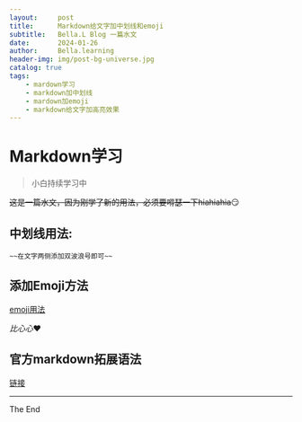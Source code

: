 ```yaml
---
layout:     post
title:      Markdown给文字加中划线和emoji
subtitle:   Bella.L Blog 一篇水文
date:       2024-01-26
author:     Bella.learning
header-img: img/post-bg-universe.jpg
catalog: true
tags:
    - mardown学习
    - markdown加中划线
    - mardown加emoji
    - markdown给文字加高亮效果
---
```


<!-- This text will not appear in the browser window. -->

# Markdown学习
>小白持续学习中

~~这是一篇水文，因为刚学了新的用法，必须要嘚瑟一下hiahiahia~~:smirk:

## **中划线用法:**

```
~~在文字两侧添加双波浪号即可~~
```
## **添加Emoji方法**
[emoji用法](https://gist.github.com/rxaviers/7360908)

*比心心*:heart:

## 官方markdown拓展语法

[链接](https://markdown.com.cn/extended-syntax/emoji.html)

***
The End
